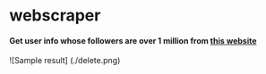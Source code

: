# webscraper

#### Get user info whose followers are over 1 million from [this website](http://zymanga.com/millionplus)

![Sample result]
(./delete.png)
